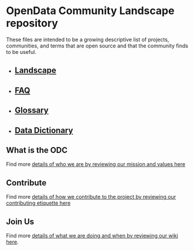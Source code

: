 # OpenData Community Landscape repository

These files are intended to be a growing descriptive list of projects, communities, and terms that are open source and that the community finds to be useful. 

- ## [Landscape](/docs/landscape.md)
- ## [FAQ](/docs/faq/faq.md)
- ## [Glossary](/docs/faq/glossary.md)
- ## [Data Dictionary](/docs/faq/data-dictionary.md)

## What is the ODC
Find more [details of who we are by reviewing our mission and values here](https://github.com/OpenDataforWeb3)

## Contribute
Find more [details of how we contribute to the project by reviewing our contributing etiquette here](/CONTRIBUTING.md)
## Join Us

Find more [details of what we are doing and when by reviewing our wiki here](https://github.com/OpenDataforWeb3/Landscape/wiki). 
